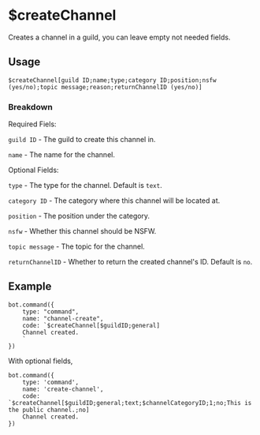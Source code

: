 # $createChannel
Creates a channel in a guild, you can leave empty not needed fields.

## Usage
```$createChannel[guild ID;name;type;category ID;position;nsfw (yes/no);topic message;reason;returnChannelID (yes/no)]```

### Breakdown

Required Fiels:

`guild ID` - The guild to create this channel in.

`name` - The name for the channel.


Optional Fields:

`type` - The type for the channel. Default is `text`.

`category ID` - The category where this channel will be located at.

`position` - The position under the category.

`nsfw` - Whether this channel should be NSFW.

`topic message` - The topic for the channel.

`returnChannelID` - Whether to return the created channel's ID. Default is `no`.

## Example
```
bot.command({
    type: "command",
    name: "channel-create",
    code: `$createChannel[$guildID;general]
    Channel created.
    `
})
```

With optional fields,
```
bot.command({
    type: 'command',
    name: 'create-channel',
    code: `$createChannel[$guildID;general;text;$channelCategoryID;1;no;This is the public channel.;no]
    Channel created.
})
